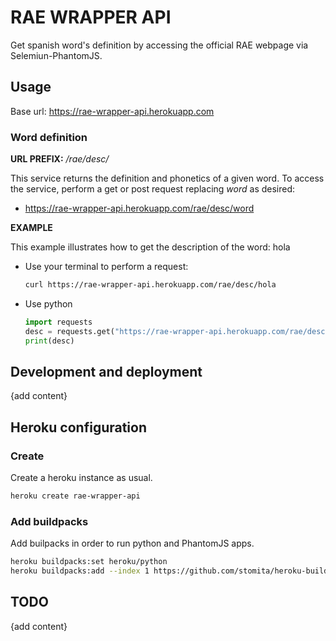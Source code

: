 # RAE WRAPPER API

Get spanish word's definition by accessing the official RAE 
webpage via Selemiun-PhantomJS.


## Usage

Base url: https://rae-wrapper-api.herokuapp.com

### Word definition

**URL PREFIX:** _/rae/desc/_

This service returns the definition and phonetics of a given word.
To access the service, perform a get or post request replacing _word_
as desired:
* https://rae-wrapper-api.herokuapp.com/rae/desc/word

**EXAMPLE**

This example illustrates how to get the description of the word: hola

* Use your terminal to perform a request:

    ```bash
    curl https://rae-wrapper-api.herokuapp.com/rae/desc/hola
    ```

* Use python
    ```python
    import requests
    desc = requests.get("https://rae-wrapper-api.herokuapp.com/rae/desc/hola").json()
    print(desc)
    ```
    
## Development and deployment

{add content}

## Heroku configuration

### Create

Create a heroku instance as usual. 

```bash
heroku create rae-wrapper-api
```
### Add buildpacks
Add builpacks in order to run python and PhantomJS apps. 
```bash
heroku buildpacks:set heroku/python
heroku buildpacks:add --index 1 https://github.com/stomita/heroku-buildpack-phantomjs.git
```

## TODO

{add content}
